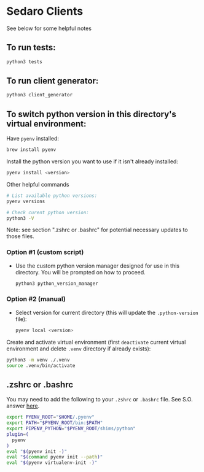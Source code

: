 # Sedaro Clients

See below for some helpful notes

## To run tests:

```zsh
python3 tests
```

## To run client generator:

```zsh
python3 client_generator
```

## To switch python version in this directory's virtual environment:

Have `pyenv` installed:

```zsh
brew install pyenv
```

Install the python version you want to use if it isn't already installed:

```zsh
pyenv install <version>
```

Other helpful commands

```zsh
# List available python versions:
pyenv versions

# Check curent python version:
python3 -V
```

Note: see section ".zshrc or .bashrc" for potential necessary updates to those files.

### Option #1 (custom script)

- Use the custom python version manager designed for use in this directory. You will be prompted on how to proceed.

  ```zsh
  python3 python_version_manager
  ```

### Option #2 (manual)

- Select version for current directory (this will update the `.python-version` file):

  ```zsh
  pyenv local <version>
  ```

Create and activate virtual environment (first `deactivate` current virtual environment and delete `.venv` directory if already exists):

```zsh
python3 -m venv ./.venv
source .venv/bin/activate
```

## .zshrc or .bashrc

You may need to add the following to your `.zshrc` or `.bashrc` file. See S.O. answer [here](https://stackoverflow.com/a/71364553/16448566).

```zsh
export PYENV_ROOT="$HOME/.pyenv"
export PATH="$PYENV_ROOT/bin:$PATH"
export PIPENV_PYTHON="$PYENV_ROOT/shims/python"
plugin=(
  pyenv
)
eval "$(pyenv init -)"
eval "$(command pyenv init --path)"
eval "$(pyenv virtualenv-init -)"
```
